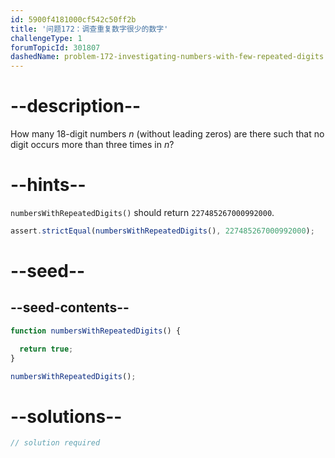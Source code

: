 ```yaml
---
id: 5900f4181000cf542c50ff2b
title: '问题172：调查重复数字很少的数字'
challengeType: 1
forumTopicId: 301807
dashedName: problem-172-investigating-numbers-with-few-repeated-digits
---
```


# --description--

How many 18-digit numbers $n$ (without leading zeros) are there such that no digit occurs more than three times in $n$?

# --hints--

`numbersWithRepeatedDigits()` should return `227485267000992000`.

```js
assert.strictEqual(numbersWithRepeatedDigits(), 227485267000992000);
```

# --seed--

## --seed-contents--

```js
function numbersWithRepeatedDigits() {

  return true;
}

numbersWithRepeatedDigits();
```

# --solutions--

```js
// solution required
```
